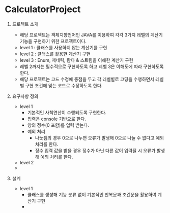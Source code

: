 # CalculatorProject

1. 프로젝트 소개
   - 해당 프로젝트는 객체지향언어인 JAVA를 이용하여 각각 3가지 레벨의 계산기 기능을 구현하기 위한 프로젝트이다.
   - level 1 : 클래스를 사용하지 않는 계산기를 구현
   - level 2 : 클래스를 활용한 계산기 구현
   - level 3 : Enum, 제네릭, 람다 & 스트림을 이해한 계산기 구현
   - 레벨 2까지는 필수적으로 구현하도록 하고 레벨 3은 이해도에 따라 구현하도록 한다.
   - 해당 프로젝트는 코드 수정에 중점을 두고 각 레벨별로 코딩을 수행하면서 레벨별 구현 조건에 맞는 코드로 수정하도록 한다.
  
2. 요구사항 정의
   - level 1
     - 기본적인 사칙연산이 수행되도록 구현한다.
     - 입력은 console 기반으로 한다.
     - 양의 정수(0 포함)를 입력 받는다.
     - 예외 처리
       - 나눗셈의 경우 0으로 나누면 오류가 발생해 0으로 나눌 수 없다고 예외 처리를 한다.
       - 정수 입력 값을 받을 경우 정수가 아닌 다른 값이 입력될 시 오류가 발생해 예외 처리를 한다.
   - level 2
   - 
3. 설계
   - level 1
     - 클래스를 생성해 기능 분류 없이 기본적인 반복문과 조건문을 활용하여 계산기 구현 
     - 
